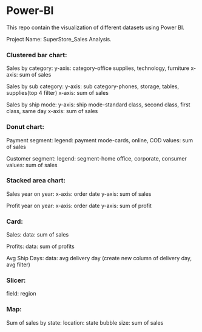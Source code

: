 # Power-BI
This repo contain the visualization  of different datasets using Power BI.

Project Name: SuperStore_Sales Analysis.

### Clustered bar chart:

Sales by category:
y-axis: category-office supplies, technology, furniture
x-axis: sum of sales

Sales by sub category:
y-axis: sub category-phones, storage, tables, supplies(top 4 filter)
x-axis: sum of sales

Sales by ship mode:
y-axis: ship mode-standard class, second class, first class, same day
x-axis: sum of sales

### Donut chart:

Payment segment:
legend: payment mode-cards, online, COD
values: sum of sales

Customer segment:
legend: segment-home office, corporate, consumer 
values: sum of sales

### Stacked area chart:

Sales year on year:
x-axis: order date
y-axis: sum of sales

Profit year on year:
x-axis: order date
y-axis: sum of profit

### Card:

Sales:
data: sum of sales

Profits:
data: sum of profits

Avg Ship Days:
data: avg delivery day
(create new column of delivery day, avg filter)

### Slicer:
field: region

### Map:

Sum of sales by state:
location: state
bubble size: sum of sales



